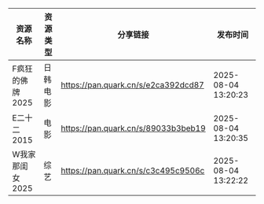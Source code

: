 | 资源名称       | 资源类型 | 分享链接                                | 发布时间                |
| ---------- | ---- | ----------------------------------- | ------------------- |
| F疯狂的佛牌2025 | 日韩电影 | https://pan.quark.cn/s/e2ca392dcd87 | 2025-08-04 13:20:23 |
| E二十二2015   | 电影   | https://pan.quark.cn/s/89033b3beb19 | 2025-08-04 13:20:35 |
| W我家那闺女2025 | 综艺   | https://pan.quark.cn/s/c3c495c9506c | 2025-08-04 13:22:22 |

